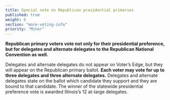 ```yaml
---
title: Special note on Republican presidential primaries
published: true
weight: 6
section: "more-voting-info"
priority: "Minor"
---
```

**Republican primary voters vote not only for their presidential preference, but for delegates and alternate delegates to the Republican National Convention as well.**  

Delegates and alternate delegates do not appear on Voter’s Edge, but they will appear on the Republican primary ballot. **Each voter may vote for up to three delegates and three alternate delegates.** Delegates and alternate delegates state on the ballot which candidate they support and they are bound to that candidate. The winner of the statewide presidential preference vote is awarded Illinois’s 12 at-large delegates.  
